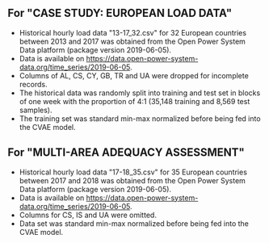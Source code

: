  ## For "CASE STUDY: EUROPEAN LOAD DATA"
 * Historical hourly load data "13-17_32.csv" for 32 European countries between 2013 and 2017 was obtained from the Open Power System Data platform (package version 2019-06-05).
 * Data is available on https://data.open-power-system-data.org/time_series/2019-06-05.
 * Columns of AL, CS, CY, GB, TR and UA were dropped for incomplete records. 
 * The historical data was randomly split into training and test set in blocks of one week with the proportion of 4:1 (35,148 training and 8,569 test samples).
 * The training set was standard min-max normalized before being fed into the CVAE model.

 ## For "MULTI-AREA ADEQUACY ASSESSMENT"
  * Historical hourly load data "17-18_35.csv" for 35 European countries between 2017 and 2018 was obtained from the Open Power System Data platform (package version 2019-06-05).
 * Data is available on https://data.open-power-system-data.org/time_series/2019-06-05. 
 * Columns for CS, IS and UA were omitted.
 * Data set was standard min-max normalized before being fed into the CVAE model.
